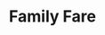 ---
title: "Family Fare"
url: /grand-rapids/family-fare-northland-drive-northeast/
shop: Supermarkt
---